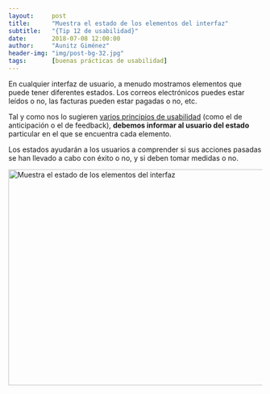```yaml
---
layout:     post
title:      "Muestra el estado de los elementos del interfaz"
subtitle:   "{Tip 12 de usabilidad}"
date:       2018-07-08 12:00:00
author:     "Aunitz Giménez"
header-img: "img/post-bg-32.jpg"
tags:       [buenas prácticas de usabilidad]
---
```


<p>En cualquier interfaz de usuario, a menudo mostramos elementos que puede tener diferentes estados. Los correos electrónicos puedes estar leídos o no, las facturas pueden estar pagadas o no, etc.</p>

<p>Tal y como nos lo sugieren <a href="{{ site.baseurl }}{% post_url 2017-01-18-principios-usabilidad %}">varios principios de usabilidad</a> (como el de anticipación o el de feedback), <strong>debemos informar al usuario del estado</strong> particular en el que se encuentra cada elemento.</p>

<p>Los estados ayudarán a los usuarios a comprender si sus acciones pasadas se han llevado a cabo con éxito o no, y si deben tomar medidas o no.</p>

<p><img src="{{ site.baseurl }}/img/tip-12-muestra-el-estado.png" loading="lazy" alt="Muestra el estado de los elementos del interfaz" width="722" height="428"></p>